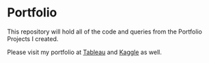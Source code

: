 # Portfolio
This repository will hold all of the code and queries from the Portfolio Projects I created.

Please visit my portfolio at [Tableau](https://public.tableau.com/app/profile/fsdwl) and [Kaggle](https://www.kaggle.com/fesdywilleam) as well. 
